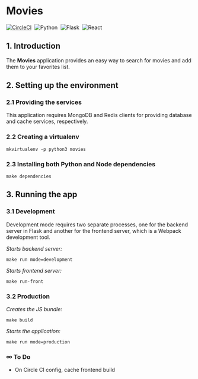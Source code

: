 # Movies

[![CircleCI](https://img.shields.io/circleci/build/gh/marcelo-vp/movies)](https://circleci.com/gh/marcelo-vp/movies)&nbsp;
![Python](https://img.shields.io/badge/python-3.7.4-blue)&nbsp;
![Flask](https://img.shields.io/badge/flask-1.0.2-blue)&nbsp;
![React](https://img.shields.io/badge/react-16.8.6-green)

## 1. Introduction
The **Movies** application provides an easy way to search for movies and add them to your favorites list.

## 2. Setting up the environment
### 2.1 Providing the services
This application requires MongoDB and Redis clients for providing database and cache services, respectively.
### 2.2 Creating a virtualenv
    mkvirtualenv -p python3 movies
### 2.3 Installing both Python and Node dependencies
    make dependencies

## 3. Running the app
### 3.1 Development
Development mode requires two separate processes, one for the backend server in Flask and
another for the frontend server, which is a Webpack development tool.

*Starts backend server:*

    make run mode=development

*Starts frontend server:*

    make run-front
### 3.2 Production
*Creates the JS bundle:*

    make build

*Starts the application:*

    make run mode=production

### ∞ To Do
- On Circle CI config, cache frontend build
